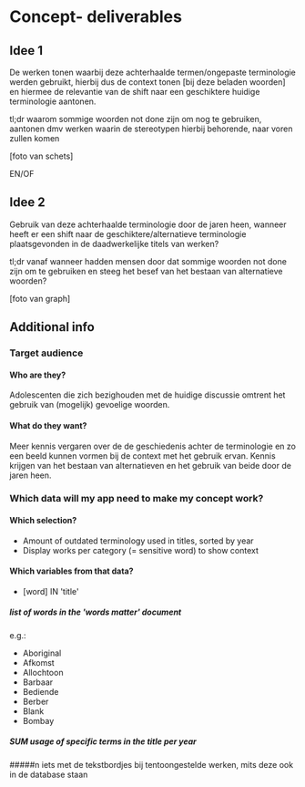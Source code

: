 # Concept- deliverables
## Idee 1
De werken tonen waarbij deze achterhaalde termen/ongepaste terminologie werden gebruikt, hierbij dus de context tonen [bij deze beladen woorden] en hiermee de relevantie van de shift naar een geschiktere huidige terminologie aantonen.

tl;dr waarom sommige woorden not done zijn om nog te gebruiken, aantonen dmv werken waarin de stereotypen hierbij behorende, naar voren zullen komen

[foto van schets]

EN/OF

## Idee 2
Gebruik van deze achterhaalde terminologie door de jaren heen, wanneer heeft er een shift naar de geschiktere/alternatieve terminologie plaatsgevonden in de daadwerkelijke titels van werken?

tl;dr vanaf wanneer hadden mensen door dat sommige woorden not done zijn om te gebruiken en steeg het besef van het bestaan van alternatieve woorden?

[foto van graph]

## Additional info

### Target audience
#### Who are they?
Adolescenten die zich bezighouden met de huidige discussie omtrent het gebruik van (mogelijk) gevoelige woorden.

#### What do they want?
Meer kennis vergaren over de de geschiedenis achter de terminologie en zo een beeld kunnen vormen bij de context met het gebruik ervan. Kennis krijgen van het bestaan van alternatieven en het gebruik van beide door de jaren heen.

### Which data will my app need to make my concept work?
#### Which selection?
* Amount of outdated terminology used in titles, sorted by year
* Display works per category (= sensitive word) to show context

#### Which variables from that data?
* [word] IN 'title'
##### list of words in the 'words matter' document
e.g.:
* Aboriginal
* Afkomst
* Allochtoon
* Barbaar
* Bediende
* Berber
* Blank
* Bombay

#####  SUM usage of specific terms in the title per year
#####n iets met de tekstbordjes bij tentoongestelde werken, mits deze ook in de database staan
